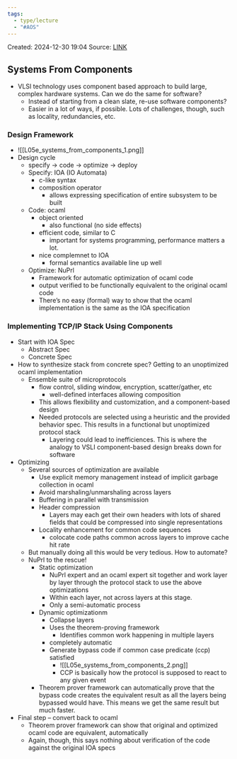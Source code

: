 ```yaml
---
tags:
  - type/lecture
  - "#AOS"
---
```

Created: 2024-12-30 19:04
Source: [LINK](https://andrewrepp.com/aos_lec_L05)

## Systems From Components

- VLSI technology uses component based approach to build large, complex hardware systems. Can we do the same for software?
    - Instead of starting from a clean slate, re-use software components?
    - Easier in a lot of ways, if possible. Lots of challenges, though, such as locality, redundancies, etc. 
### Design Framework
- ![[L05e_systems_from_components_1.png]]
- Design cycle
	- specify -> code -> optimize -> deploy
	- Specify: IOA (IO Automata)
	    - c-like syntax
	    - composition operator
	        - allows expressing specification of entire subsystem to be built
	- Code: ocaml
	    - object oriented
	        - also functional (no side effects)
	    - efficient code, similar to C
	        - important for systems programming, performance matters a lot.
	    - nice complemnet to IOA
	        - formal semantics available line up well
	- Optimize: NuPrl
	    - Framework for automatic optimization of ocaml code
	    - output verified to be functionally equivalent to the original ocaml code
	    - There’s no easy (formal) way to show that the ocaml implementation is the same as the IOA specification
### Implementing TCP/IP Stack Using Components

- Start with IOA Spec
    - Abstract Spec
    - Concrete Spec
- How to synthesize stack from concrete spec? Getting to an unoptimized ocaml implementation
    - Ensemble suite of microprotocols
        - flow control, sliding window, encryption, scatter/gather, etc
            - well-defined interfaces allowing composition
        - This allows flexibility and customization, and a component-based design
        - Needed protocols are selected using a heuristic and the provided behavior spec. This results in a functional but unoptimized protocol stack
            - Layering could lead to inefficiences. This is where the analogy to VSLI component-based design breaks down for software
- Optimizing
    - Several sources of optimization are available
        - Use explicit memory management instead of implicit garbage collection in ocaml
        - Avoid marshaling/unmarshaling across layers
        - Buffering in parallel with transmission
        - Header compression
            - Layers may each get their own headers with lots of shared fields that could be compressed into single representations
        - Locality enhancement for common code sequences
            - colocate code paths common across layers to improve cache hit rate
    - But manually doing all this would be very tedious. How to automate?
    - NuPrl to the rescue!
        - Static optimization
            - NuPrl expert and an ocaml expert sit together and work layer by layer through the protocol stack to use the above optimizations
            - Within each layer, not across layers at this stage.
            - Only a semi-automatic process
        - Dynamic optimizationm
            - Collapse layers
            - Uses the theorem-proving framework
                - Identifies common work happening in multiple layers
            - completely automatic
            - Generate bypass code if common case predicate (ccp) satisfied
	            - ![[L05e_systems_from_components_2.png]]
	            - CCP is basically how the protocol is supposed to react to any given event
        - Theorem prover framework can automatically prove that the bypass code creates the equivalent result as all the layers being bypassed would have. This means we get the same result but much faster.
- Final step – convert back to ocaml
    - Theorem prover framework can show that original and optimized ocaml code are equivalent, automatically
    - Again, though, this says nothing about verification of the code against the original IOA specs